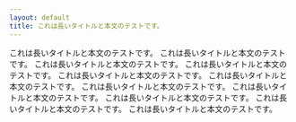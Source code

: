 ```yaml
---
layout: default
title: これは長いタイトルと本文のテストです。
---
```

これは長いタイトルと本文のテストです。
これは長いタイトルと本文のテストです。
これは長いタイトルと本文のテストです。
これは長いタイトルと本文のテストです。
これは長いタイトルと本文のテストです。
これは長いタイトルと本文のテストです。
これは長いタイトルと本文のテストです。
これは長いタイトルと本文のテストです。
これは長いタイトルと本文のテストです。
これは長いタイトルと本文のテストです。
これは長いタイトルと本文のテストです。
